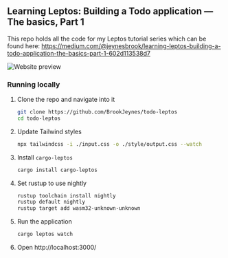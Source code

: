 ## Learning Leptos: Building a Todo application — The basics, Part 1

This repo holds all the code for my Leptos tutorial series which can be found here: https://medium.com/@jeynesbrook/learning-leptos-building-a-todo-application-the-basics-part-1-602d113538d7

![Website preview](https://user-images.githubusercontent.com/25432120/232404896-cad3efd9-735a-4484-a6b7-50c16037ffec.png)

### Running locally
1. Clone the repo and navigate into it
    ```bash
    git clone https://github.com/BrookJeynes/todo-leptos
    cd todo-leptos
    ```
2. Update Tailwind styles
    ```bash
    npx tailwindcss -i ./input.css -o ./style/output.css --watch
    ```
3. Install `cargo-leptos`
    ```bash
    cargo install cargo-leptos
    ```
4. Set rustup to use nightly
    ```bash
    rustup toolchain install nightly
    rustup default nightly
    rustup target add wasm32-unknown-unknown
    ```
5. Run the application
    ```bash
    cargo leptos watch
    ```
6. Open http://localhost:3000/
